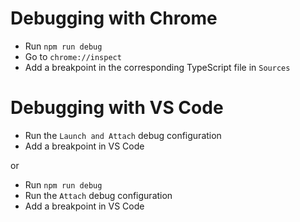 # Debugging with Chrome

- Run `npm run debug`
- Go to `chrome://inspect`
- Add a breakpoint in the corresponding TypeScript file in `Sources`

# Debugging with VS Code

- Run the `Launch and Attach` debug configuration
- Add a breakpoint in VS Code

or

- Run `npm run debug`
- Run the `Attach` debug configuration
- Add a breakpoint in VS Code

